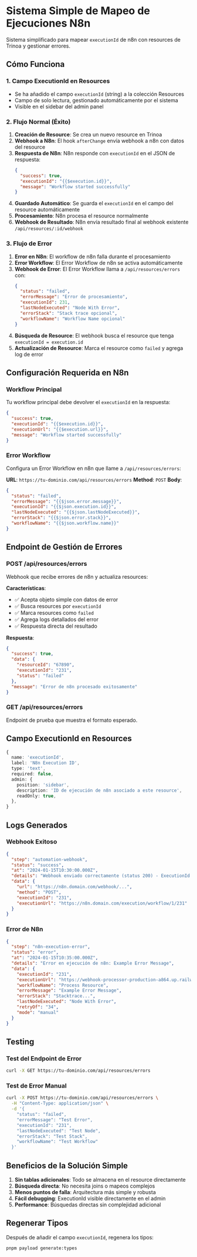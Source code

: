 # Sistema Simple de Mapeo de Ejecuciones N8n

Sistema simplificado para mapear `executionId` de n8n con resources de Trinoa y gestionar errores.

## Cómo Funciona

### 1. Campo ExecutionId en Resources
- Se ha añadido el campo `executionId` (string) a la colección Resources
- Campo de solo lectura, gestionado automáticamente por el sistema
- Visible en el sidebar del admin panel

### 2. Flujo Normal (Éxito)

1. **Creación de Resource**: Se crea un nuevo resource en Trinoa
2. **Webhook a N8n**: El hook `afterChange` envía webhook a n8n con datos del resource
3. **Respuesta de N8n**: N8n responde con `executionId` en el JSON de respuesta:
   ```json
   {
     "success": true,
     "executionId": "{{$execution.id}}",
     "message": "Workflow started successfully"
   }
   ```
4. **Guardado Automático**: Se guarda el `executionId` en el campo del resource automáticamente
5. **Procesamiento**: N8n procesa el resource normalmente
6. **Webhook de Resultado**: N8n envía resultado final al webhook existente `/api/resources/:id/webhook`

### 3. Flujo de Error

1. **Error en N8n**: El workflow de n8n falla durante el procesamiento
2. **Error Workflow**: El Error Workflow de n8n se activa automáticamente
3. **Webhook de Error**: El Error Workflow llama a `/api/resources/errors` con:
   ```json
   {
     "status": "failed",
     "errorMessage": "Error de procesamiento",
     "executionId": 231,
     "lastNodeExecuted": "Node With Error",
     "errorStack": "Stack trace opcional",
     "workflowName": "Workflow Name opcional"
   }
   ```
4. **Búsqueda de Resource**: El webhook busca el resource que tenga `executionId = execution.id`
5. **Actualización de Resource**: Marca el resource como `failed` y agrega log de error

## Configuración Requerida en N8n

### Workflow Principal
Tu workflow principal debe devolver el `executionId` en la respuesta:

```json
{
  "success": true,
  "executionId": "{{$execution.id}}",
  "executionUrl": "{{$execution.url}}",
  "message": "Workflow started successfully"
}
```

### Error Workflow
Configura un Error Workflow en n8n que llame a `/api/resources/errors`:

**URL**: `https://tu-dominio.com/api/resources/errors`
**Method**: `POST`
**Body**:
```json
{
  "status": "failed",
  "errorMessage": "{{$json.error.message}}",
  "executionId": "{{$json.execution.id}}",
  "lastNodeExecuted": "{{$json.lastNodeExecuted}}",
  "errorStack": "{{$json.error.stack}}",
  "workflowName": "{{$json.workflow.name}}"
}
```

## Endpoint de Gestión de Errores

### POST /api/resources/errors
Webhook que recibe errores de n8n y actualiza resources:

**Características**:
- ✅ Acepta objeto simple con datos de error
- ✅ Busca resources por `executionId`
- ✅ Marca resources como `failed`
- ✅ Agrega logs detallados del error
- ✅ Respuesta directa del resultado

**Respuesta**:
```json
{
  "success": true,
  "data": {
    "resourceId": "67890",
    "executionId": "231",
    "status": "failed"
  },
  "message": "Error de n8n procesado exitosamente"
}
```

### GET /api/resources/errors
Endpoint de prueba que muestra el formato esperado.

## Campo ExecutionId en Resources

```typescript
{
  name: 'executionId',
  label: 'N8n Execution ID',
  type: 'text',
  required: false,
  admin: {
    position: 'sidebar',
    description: 'ID de ejecución de n8n asociado a este resource',
    readOnly: true,
  },
}
```

## Logs Generados

### Webhook Exitoso
```json
{
  "step": "automation-webhook",
  "status": "success",
  "at": "2024-01-15T10:30:00.000Z",
  "details": "Webhook enviado correctamente (status 200) - ExecutionId: 231",
  "data": {
    "url": "https://n8n.domain.com/webhook/...",
    "method": "POST",
    "executionId": "231",
    "executionUrl": "https://n8n.domain.com/execution/workflow/1/231"
  }
}
```

### Error de N8n
```json
{
  "step": "n8n-execution-error",
  "status": "error",
  "at": "2024-01-15T10:35:00.000Z",
  "details": "Error en ejecución de n8n: Example Error Message",
  "data": {
    "executionId": "231",
    "executionUrl": "https://webhook-processor-production-a864.up.railway.app/execution/workflow/1/231",
    "workflowName": "Process Resource",
    "errorMessage": "Example Error Message",
    "errorStack": "Stacktrace...",
    "lastNodeExecuted": "Node With Error",
    "retryOf": "34",
    "mode": "manual"
  }
}
```

## Testing

### Test del Endpoint de Error
```bash
curl -X GET https://tu-dominio.com/api/resources/errors
```

### Test de Error Manual
```bash
curl -X POST https://tu-dominio.com/api/resources/errors \
  -H "Content-Type: application/json" \
  -d '{
    "status": "failed",
    "errorMessage": "Test Error",
    "executionId": "231",
    "lastNodeExecuted": "Test Node",
    "errorStack": "Test Stack",
    "workflowName": "Test Workflow"
  }'
```

## Beneficios de la Solución Simple

1. **Sin tablas adicionales**: Todo se almacena en el resource directamente
2. **Búsqueda directa**: No necesita joins o mapeos complejos  
3. **Menos puntos de falla**: Arquitectura más simple y robusta
4. **Fácil debugging**: ExecutionId visible directamente en el admin
5. **Performance**: Búsquedas directas sin complejidad adicional

## Regenerar Tipos

Después de añadir el campo `executionId`, regenera los tipos:

```bash
pnpm payload generate:types
```
